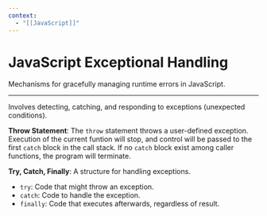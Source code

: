 ```yaml
---
context:
  - "[[JavaScript]]"
---
```


# JavaScript Exceptional Handling

Mechanisms for gracefully managing runtime errors in JavaScript.

---

Involves detecting, catching, and responding to exceptions (unexpected conditions).

**Throw Statement**: The `throw` statement throws a user-defined exception. Execution of the current funtion will stop, and control will be passed to the first `catch` block in the call stack. If no `catch` block exist among caller functions, the program will terminate.

**Try, Catch, Finally**: A structure for handling exceptions.

- `try`: Code that might throw an exception.
- `catch`: Code to handle the exception.
- `finally`: Code that executes afterwards, regardless of result.
